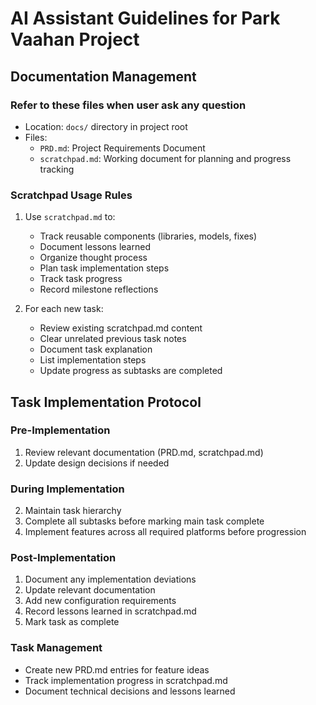 # AI Assistant Guidelines for Park Vaahan Project

## Documentation Management

### Refer to these files when user ask any question

- Location: `docs/` directory in project root
- Files:
  - `PRD.md`: Project Requirements Document
  - `scratchpad.md`: Working document for planning and progress tracking

### Scratchpad Usage Rules

1. Use `scratchpad.md` to:
   - Track reusable components (libraries, models, fixes)
   - Document lessons learned
   - Organize thought process
   - Plan task implementation steps
   - Track task progress
   - Record milestone reflections

2. For each new task:
   - Review existing scratchpad.md content
   - Clear unrelated previous task notes
   - Document task explanation
   - List implementation steps
   - Update progress as subtasks are completed

## Task Implementation Protocol

### Pre-Implementation

1. Review relevant documentation (PRD.md, scratchpad.md)
2. Update design decisions if needed

### During Implementation

2. Maintain task hierarchy
3. Complete all subtasks before marking main task complete
4. Implement features across all required platforms before progression

### Post-Implementation

1. Document any implementation deviations
2. Update relevant documentation
3. Add new configuration requirements
4. Record lessons learned in scratchpad.md
5. Mark task as complete

### Task Management

- Create new PRD.md entries for feature ideas
- Track implementation progress in scratchpad.md
- Document technical decisions and lessons learned
